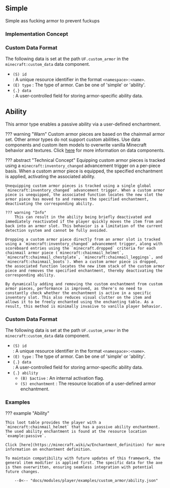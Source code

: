 ## Simple 

Simple ass fucking armor to prevent fuckups

### Implementation Concept

### Custom Data Format

The following data is set at the path `UF.custom_armor` in the `minecraft:custom_data` data component.

- `(S) id`  
  : A unique resource identifier in the format `<namespace>:<name>`.
- `(E) type`
  : The type of armor. Can be one of 'simple' or 'ability'.
- `{.} data`  
  : A user-controlled field for storing armor-specific ability data.

## Ability

This armor type enables a passive ability via a user-defined enchantment.

??? warning "Warn"
    Custom armor pieces are based on the chainmail armor set. Other armor types do not support custom abilities. Use data components and custom item models to overwrite vanilla Minecraft behavior and textures. Click [here](https://minecraft.wiki/w/Data_component_format) for more information on data components.

??? abstract "Technical Concept"
    Equipping custom armor pieces is tracked using a `minecraft:inventory_changed` advancement trigger on a per-piece basis. When a custom armor piece is equipped, the specified enchantment is applied, activating the associated ability.

    Unequipping custom armor pieces is tracked using a single global `minecraft:inventory_changed` advancement trigger. When a custom armor piece is unequipped, the associated function locates the new slot the armor piece has moved to and removes the specified enchantment, deactivating the corresponding ability.

    ??? warning "Info"
        This can result in the ability being briefly deactivated and immediately reactivated if the player quickly moves the item from and back into an armor slot. This behavior is a limitation of the current detection system and cannot be fully avoided.

    Dropping a custom armor piece directly from an armor slot is tracked using a `minecraft:inventory_changed` advancement trigger, along with scoreboard entries using the `minecraft.dropped` criteria for each chainmail armor piece (`minecraft:chainmail_helmet`, `minecraft:chainmail_chestplate`, `minecraft:chainmail_leggings`, and `minecraft:chainmail_boots`). When a custom armor piece is dropped, the associated function locates the new item stack of the custom armor piece and removes the specified enchantment, thereby deactivating the corresponding ability.

    By dynamically adding and removing the custom enchantment from custom armor pieces, performance is improved, as there's no need to constantly check whether the enchantment is active in a specific inventory slot. This also reduces visual clutter on the item and allows it to be freely enchanted using the enchanting table. As a result, this method is minimally invasive to vanilla player behavior.

### Custom Data Format

The following data is set at the path `UF.custom_armor` in the `minecraft:custom_data` data component.

- `(S) id`  
  : A unique resource identifier in the format `<namespace>:<name>`.
- `(E) type`
  : The type of armor. Can be one of 'simple' or 'ability'.
- `{.} data`  
  : A user-controlled field for storing armor-specific ability data.
- `{.} ability`
    - `(B) $active`
      : An internal activation flag.
    - `(S) enchantment`
      : The resource location of a user-defined armor enchantment.

### Examples

??? example "Ability"

    This loot table provides the player with a `minecraft:chainmail_helmet` that has a passive ability enchantment. The used ability enchantment is found at the resource location `example:passive`.

    Click [here](https://minecraft.wiki/w/Enchantment_definition) for more information on enchantment definition.

    To maintain compatibility with future updates of this framework, the general item modifier is applied first. The specific data for the axe is then overwritten, ensuring seamless integration with potential future changes.

        --8<-- "docs/modules/player/examples/custom_armor/ability.json"
        